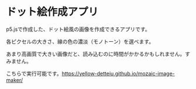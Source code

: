 # ドット絵作成アプリ

p5.jsで作成した、ドット絵風の画像を作成できるアプリです。

各ピクセルの大きさ、線の色の濃淡（モノトーン）を選べます。

あまり高画質で大きい画像だと、読み込むのに時間がかかるかもしれません。すみません。

こちらで実行可能です。https://yellow-detteiu.github.io/mozaic-image-maker/
